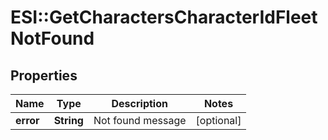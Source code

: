 # ESI::GetCharactersCharacterIdFleetNotFound

## Properties
Name | Type | Description | Notes
------------ | ------------- | ------------- | -------------
**error** | **String** | Not found message | [optional] 


